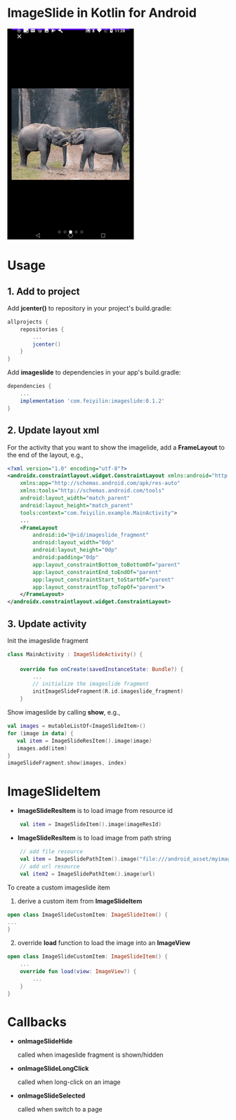 # ImageSlide in Kotlin for Android

![img](docs/demo.gif)

# Usage
## 1. Add to project
Add **jcenter()** to repository in your project's build.gradle:
```gradle
allprojects {
    repositories {
        ...
        jcenter()
    }
}
```

Add **imageslide** to dependencies in your app's build.gradle: 
```gradle
dependencies {
    ...
    implementation 'com.feiyilin:imageslide:0.1.2'
}
```
## 2. Update layout xml
For the activity that you want to show the imagelide, add a **FrameLayout** to the end of the layout, e.g.,
```xml
<?xml version="1.0" encoding="utf-8"?>
<androidx.constraintlayout.widget.ConstraintLayout xmlns:android="http://schemas.android.com/apk/res/android"
    xmlns:app="http://schemas.android.com/apk/res-auto"
    xmlns:tools="http://schemas.android.com/tools"
    android:layout_width="match_parent"
    android:layout_height="match_parent"
    tools:context="com.feiyilin.example.MainActivity">
    ...
    <FrameLayout
        android:id="@+id/imageslide_fragment"
        android:layout_width="0dp"
        android:layout_height="0dp"
        android:padding="0dp"
        app:layout_constraintBottom_toBottomOf="parent"
        app:layout_constraintEnd_toEndOf="parent"
        app:layout_constraintStart_toStartOf="parent"
        app:layout_constraintTop_toTopOf="parent">
    </FrameLayout>
</androidx.constraintlayout.widget.ConstraintLayout>
```

## 3. Update activity
Init the imageslide fragment
```kotlin
class MainActivity : ImageSlideActivity() {

    override fun onCreate(savedInstanceState: Bundle?) {
        ...    
        // initialize the imageslide fragment
        initImageSlideFragment(R.id.imageslide_fragment)
    }
```

Show imageslide by calling **show**, e.g.,
```kotlin
val images = mutableListOf<ImageSlideItem>()
for (image in data) {
   val item = ImageSlideResItem().image(image)
   images.add(item)
}
imageSlideFragment.show(images, index)
```

# ImageSlideItem
* **ImageSlideResItem** is to load image from resource id
```kotlin
    val item = ImageSlideItem().image(imageResId)
```
* **ImageSlideResItem** is to load image from path string
```kotlin
    // add file resource
    val item = ImageSlidePathItem().image("file:///android_asset/myimage.png")
    // add url resource
    val item2 = ImageSlidePathItem().image(url)
```

To create a custom imageslide item
1. derive a custom item from **ImageSlideItem** 
```kotlin
open class ImageSlideCustomItem: ImageSlideItem() {
...
}
```
2. override **load** function to load the image into an **ImageView**
```kotlin
open class ImageSlideCustomItem: ImageSlideItem() {
    ...
    override fun load(view: ImageView?) {
        ...
    }
}
```

# Callbacks
* **onImageSlideHide**

    called when imageslide fragment is shown/hidden
    
* **onImageSlideLongClick**

    called when long-click on an image
    
* **onImageSlideSelected**

    called when switch to a page
